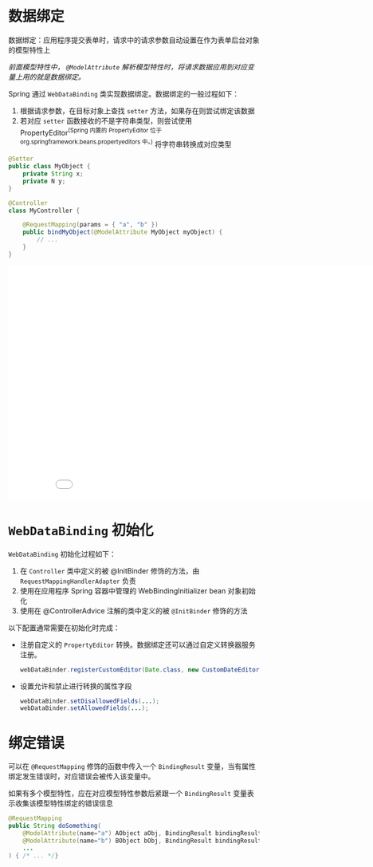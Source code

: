 # 数据绑定

数据绑定：应用程序提交表单时，请求中的请求参数自动设置在作为表单后台对象的模型特性上

*前面模型特性中，* *`@ModelAttribute`* *解析模型特性时，将请求数据应用到对应变量上用的就是数据绑定。*

Spring 通过 `WebDataBinding` 类实现数据绑定。数据绑定的一般过程如下：

1. 根据请求参数，在目标对象上查找 `setter` 方法，如果存在则尝试绑定该数据
2. 若对应 `setter` 函数接收的不是字符串类型，则尝试使用 PropertyEditor<sup>(Spring 内置的 PropertyEditor 位于 org.springframework.beans.propertyeditors 中。)</sup> 将字符串转换成对应类型

```java
@Setter
public class MyObject {
    private String x;
    private N y;
}

@Controller
class MyController {

    @RequestMapping(params = { "a", "b" })
    public bindMyObject(@ModelAttribute MyObject myObject) {
        // ...
    }
}
```

<iframe src="/widgets/widget-excalidraw/" data-src="/widgets/widget-excalidraw/" data-subtype="widget" border="0" frameborder="no" framespacing="0" allowfullscreen="true" style="width: 878px; height: 470px;"></iframe>

# `WebDataBinding` 初始化

`WebDataBinding` 初始化过程如下：

1. 在 `Controller` 类中定义的被 @InitBinder 修饰的方法，由 `RequestMappingHandlerAdapter` 负责
2. 使用在应用程序 Spring 容器中管理的 WebBindingInitializer bean 对象初始化
3. 使用在 @ControllerAdvice 注解的类中定义的被 `@InitBinder` 修饰的方法

以下配置通常需要在初始化时完成：

* 注册自定义的 `PropertyEditor` 转换。数据绑定还可以通过自定义转换器服务注册。

  ```java
  webDataBinder.registerCustomEditor(Date.class, new CustomDateEditor(new java.text.SimpleDateFormat("yyyy-MM-dd"), false));
  ```
* 设置允许和禁止进行转换的属性字段

  ```java
  webDataBinder.setDisallowedFields(...);
  webDataBinder.setAllowedFields(...);
  ```

# 绑定错误

可以在 `@RequestMapping` 修饰的函数中传入一个 `BindingResult` 变量，当有属性绑定发生错误时，对应错误会被传入该变量中。

如果有多个模型特性，应在对应模型特性参数后紧跟一个 `BindingResult` 变量表示收集该模型特性绑定的错误信息

```java
@RequestMapping
public String doSomething(
    @ModelAttribute(name="a") AObject aObj, BindingResult bindingResultA,
    @ModelAttribute(name="b") BObject bObj, BindingResult bindingResultB,
    ...
) { /* ... */}
```
